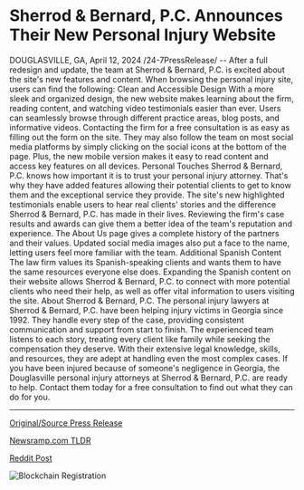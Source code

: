 # Sherrod & Bernard, P.C. Announces Their New Personal Injury Website

DOUGLASVILLE, GA, April 12, 2024 /24-7PressRelease/ -- After a full redesign and update, the team at Sherrod & Bernard, P.C. is excited about the site's new features and content. When browsing the personal injury site, users can find the following:  Clean and Accessible Design  With a more sleek and organized design, the new website makes learning about the firm, reading content, and watching video testimonials easier than ever. Users can seamlessly browse through different practice areas, blog posts, and informative videos. Contacting the firm for a free consultation is as easy as filling out the form on the site. They may also follow the team on most social media platforms by simply clicking on the social icons at the bottom of the page. Plus, the new mobile version makes it easy to read content and access key features on all devices.  Personal Touches  Sherrod & Bernard, P.C. knows how important it is to trust your personal injury attorney. That's why they have added features allowing their potential clients to get to know them and the exceptional service they provide. The site's new highlighted testimonials enable users to hear real clients' stories and the difference Sherrod & Bernard, P.C. has made in their lives. Reviewing the firm's case results and awards can give them a better idea of the team's reputation and experience. The About Us page gives a complete history of the partners and their values. Updated social media images also put a face to the name, letting users feel more familiar with the team.  Additional Spanish Content  The law firm values its Spanish-speaking clients and wants them to have the same resources everyone else does. Expanding the Spanish content on their website allows Sherrod & Bernard, P.C. to connect with more potential clients who need their help, as well as offer vital information to users visiting the site.  About Sherrod & Bernard, P.C.  The personal injury lawyers at Sherrod & Bernard, P.C. have been helping injury victims in Georgia since 1992. They handle every step of the case, providing consistent communication and support from start to finish. The experienced team listens to each story, treating every client like family while seeking the compensation they deserve. With their extensive legal knowledge, skills, and resources, they are adept at handling even the most complex cases.  If you have been injured because of someone's negligence in Georgia, the Douglasville personal injury attorneys at Sherrod & Bernard, P.C. are ready to help. Contact them today for a free consultation to find out what they can do for you. 

---

[Original/Source Press Release](https://www.24-7pressrelease.com/press-release/509997/sherrod-bernard-pc-announces-their-new-personal-injury-website)
                    

[Newsramp.com TLDR](None) 



[Reddit Post](https://www.reddit.com/r/HealthCareNewsInfo/comments/1c22wyu/sherrod_bernard_pc_launches_redesigned_website/) 



![Blockchain Registration](https://cdn.newsramp.app/24-7PressRelease/qrcode/244/12/norazaKU.webp)